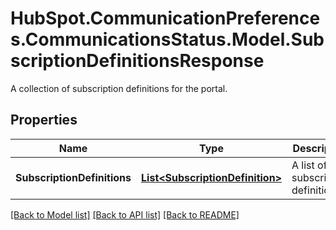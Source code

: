 # HubSpot.CommunicationPreferences.CommunicationsStatus.Model.SubscriptionDefinitionsResponse
A collection of subscription definitions for the portal.

## Properties

Name | Type | Description | Notes
------------ | ------------- | ------------- | -------------
**SubscriptionDefinitions** | [**List&lt;SubscriptionDefinition&gt;**](SubscriptionDefinition.md) | A list of all subscription definitions. | 

[[Back to Model list]](../README.md#documentation-for-models) [[Back to API list]](../README.md#documentation-for-api-endpoints) [[Back to README]](../README.md)

